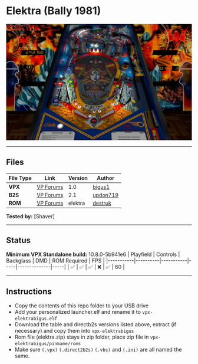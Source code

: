 # Elektra (Bally 1981)

![Table Preview](../../images/vpx-elektrabigus-preview.jpg)

---

## Files
| File Type | Link | Version | Author | 
|-----------|--------|----------|--------------|
| **VPX** | [VP Forums](https://www.vpforums.org/index.php?app=downloads&showfile=16477) | 1.0 | [bigus1](https://www.vpforums.org/index.php?showuser=107629) |
| **B2S** | [VP Forums](https://www.vpforums.org/index.php?app=downloads&showfile=11881) | 2.1 | [updon719](https://www.vpforums.org/index.php?showuser=103219) |
| **ROM** | [VP Forums](https://www.vpforums.org/index.php?app=downloads&showfile=657) | elektra | [destruk](https://www.vpforums.org/index.php?showuser=5) |

**Tested by:** [Shaver]

---

## Status 
**Minimum VPX Standalone build:** 10.8.0-5b941e6
| Playfield | Controls | Backglass | DMD | ROM Required | FPS | 
|-----------|----------|-----------|-----|--------------|-----|
| :white_check_mark: | :white_check_mark: | :white_check_mark: | :x: | :white_check_mark: | 60 |

---

## Instructions
- Copy the contents of this repo folder to your USB drive
- Add your personalized launcher.elf and rename it to `vpx-elektrabigus.elf`
- Download the table and directb2s versions listed above, extract (if necessary) and copy them into `vpx-elektrabigus`
- Rom file (elektra.zip) stays in zip folder, place zip file in `vpx-elektrabigus/pinmame/roms`
- Make sure `(.vpx)` `(.direct2b2s)` `(.vbs)` and `(.ini)` are all named the same.

